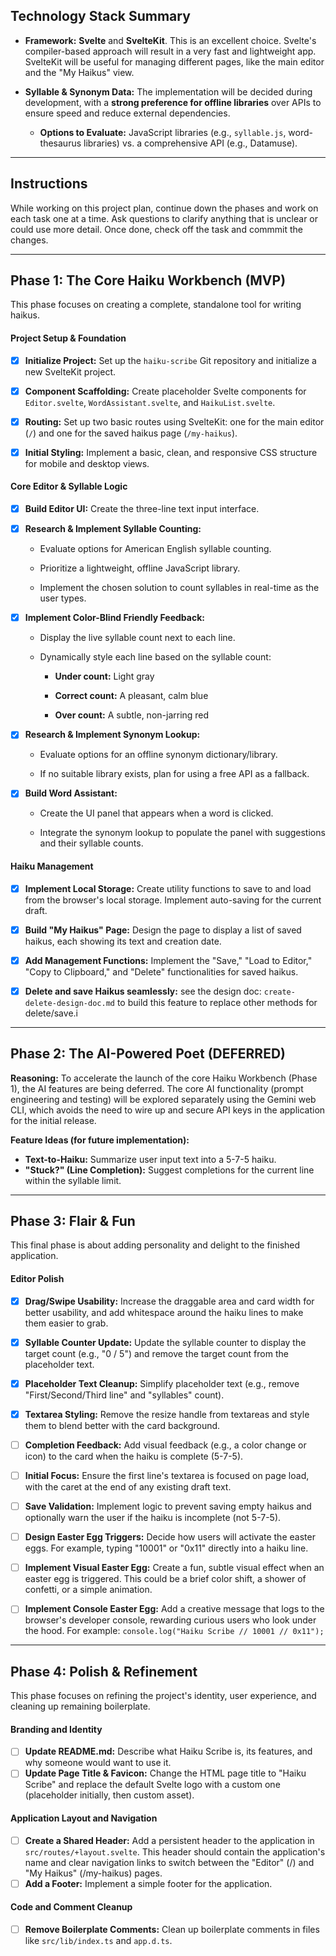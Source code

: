 ## Technology Stack Summary

- **Framework:** **Svelte** and **SvelteKit**. This is an excellent choice. Svelte's compiler-based approach will result in a very fast and lightweight app. SvelteKit will be useful for managing different pages, like the main editor and the "My Haikus" view.

- **Syllable & Synonym Data:** The implementation will be decided during development, with a **strong preference for offline libraries** over APIs to ensure speed and reduce external dependencies.

    - **Options to Evaluate:** JavaScript libraries (e.g., `syllable.js`, word-thesaurus libraries) vs. a comprehensive API (e.g., Datamuse).

---

## Instructions

While working on this project plan, continue down the phases and work on
each task one at a time. Ask questions to clarify anything that is unclear
or could use more detail. Once done, check off the task and commmit the changes.

---

## Phase 1: The Core Haiku Workbench (MVP)

This phase focuses on creating a complete, standalone tool for writing haikus.

#### **Project Setup & Foundation**

- [x] **Initialize Project:** Set up the `haiku-scribe` Git repository and initialize a new SvelteKit project.

- [x] **Component Scaffolding:** Create placeholder Svelte components for `Editor.svelte`, `WordAssistant.svelte`, and `HaikuList.svelte`.

- [x] **Routing:** Set up two basic routes using SvelteKit: one for the main editor (`/`) and one for the saved haikus page (`/my-haikus`).

- [x] **Initial Styling:** Implement a basic, clean, and responsive CSS structure for mobile and desktop views.


#### **Core Editor & Syllable Logic**

- [x] **Build Editor UI:** Create the three-line text input interface.

- [x] **Research & Implement Syllable Counting:**

    - Evaluate options for American English syllable counting.

    - Prioritize a lightweight, offline JavaScript library.

    - Implement the chosen solution to count syllables in real-time as the user types.

- [x] **Implement Color-Blind Friendly Feedback:**

    - Display the live syllable count next to each line.

    - Dynamically style each line based on the syllable count:

        - **Under count:** Light gray

        - **Correct count:** A pleasant, calm blue

        - **Over count:** A subtle, non-jarring red

- [x] **Research & Implement Synonym Lookup:**

    - Evaluate options for an offline synonym dictionary/library.

    - If no suitable library exists, plan for using a free API as a fallback.

- [x] **Build Word Assistant:**

    - Create the UI panel that appears when a word is clicked.

    - Integrate the synonym lookup to populate the panel with suggestions and their syllable counts.


#### **Haiku Management**

- [x] **Implement Local Storage:** Create utility functions to save to and load from the browser's local storage. Implement auto-saving for the current draft.

- [x] **Build "My Haikus" Page:** Design the page to display a list of saved haikus, each showing its text and creation date.

- [x] **Add Management Functions:** Implement the "Save," "Load to Editor," "Copy to Clipboard," and "Delete" functionalities for saved haikus.

- [x] **Delete and save Haikus seamlessly:** see the design doc: `create-delete-design-doc.md` to build this feature to replace other methods for delete/save.i

---

## Phase 2: The AI-Powered Poet (DEFERRED)

**Reasoning:** To accelerate the launch of the core Haiku Workbench (Phase 1), the AI features are being deferred. The core AI functionality (prompt engineering and testing) will be explored separately using the Gemini web CLI, which avoids the need to wire up and secure API keys in the application for the initial release.

**Feature Ideas (for future implementation):**
- **Text-to-Haiku:** Summarize user input text into a 5-7-5 haiku.
- **"Stuck?" (Line Completion):** Suggest completions for the current line within the syllable limit.

---

## Phase 3: Flair & Fun

This final phase is about adding personality and delight to the finished application.

#### Editor Polish

- [x] **Drag/Swipe Usability:** Increase the draggable area and card width for better usability, and add whitespace around the haiku lines to make them easier to grab.
- [x] **Syllable Counter Update:** Update the syllable counter to display the target count (e.g., "0 / 5") and remove the target count from the placeholder text.
- [x] **Placeholder Text Cleanup:** Simplify placeholder text (e.g., remove "First/Second/Third line" and "syllables" count).
- [x] **Textarea Styling:** Remove the resize handle from textareas and style them to blend better with the card background.
- [ ] **Completion Feedback:** Add visual feedback (e.g., a color change or icon) to the card when the haiku is complete (5-7-5).
- [ ] **Initial Focus:** Ensure the first line's textarea is focused on page load, with the caret at the end of any existing draft text.
- [ ] **Save Validation:** Implement logic to prevent saving empty haikus and optionally warn the user if the haiku is incomplete (not 5-7-5).

- [ ] **Design Easter Egg Triggers:** Decide how users will activate the easter eggs. For example, typing "10001" or "0x11" directly into a haiku line.

- [ ] **Implement Visual Easter Egg:** Create a fun, subtle visual effect when an easter egg is triggered. This could be a brief color shift, a shower of confetti, or a simple animation.

- [ ] **Implement Console Easter Egg:** Add a creative message that logs to the browser's developer console, rewarding curious users who look under the hood. For example: `console.log("Haiku Scribe // 10001 // 0x11");`


---

## Phase 4: Polish & Refinement

This phase focuses on refining the project's identity, user experience, and cleaning up remaining boilerplate.

#### **Branding and Identity**

- [ ] **Update README.md:** Describe what Haiku Scribe is, its features, and why someone would want to use it.
- [ ] **Update Page Title & Favicon:** Change the HTML page title to "Haiku Scribe" and replace the default Svelte logo with a custom one (placeholder initially, then custom asset).

#### **Application Layout and Navigation**

- [ ] **Create a Shared Header:** Add a persistent header to the application in `src/routes/+layout.svelte`. This header should contain the application's name and clear navigation links to switch between the "Editor" (/) and "My Haikus" (/my-haikus) pages.
- [ ] **Add a Footer:** Implement a simple footer for the application.

#### **Code and Comment Cleanup**

- [ ] **Remove Boilerplate Comments:** Clean up boilerplate comments in files like `src/lib/index.ts` and `app.d.ts`.